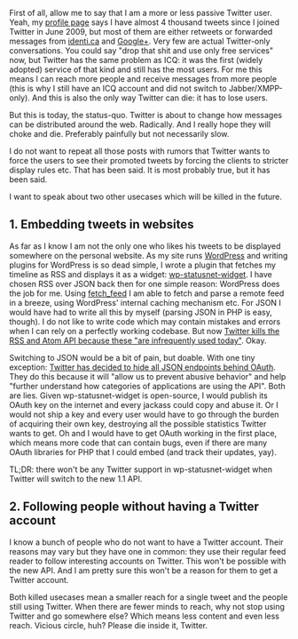 <html><body><p>First of all, allow me to say that I am a more or less passive Twitter user. Yeah, my <a href="https://twitter.com/zhenech">profile page</a> says I have almost 4 thousand tweets since I joined Twitter in June 2009, but most of them are either retweets or forwarded messages from <a href="http://identi.ca/evgeni">identi.ca</a> and <a href="https://plus.google.com/u/0/105271275393941803154">Google+</a>. Very few are actual Twitter-only conversations. You could say "drop that shit and use only free services" now, but Twitter has the same problem as ICQ: it was the first (widely adopted) service of that kind and still has the most users. For me this means I can reach more people and receive messages from more people (this is why I still have an ICQ account and did not switch to Jabber/XMPP-only). And this is also the only way Twitter can die: it has to lose users.



But this is today, the status-quo. Twitter is about to change how messages can be distributed around the web. Radically. And I really hope they will choke and die. Preferably painfully but not necessarily slow.



I do not want to repeat all those posts with rumors that Twitter wants to force the users to see their promoted tweets by forcing the clients to stricter display rules etc. That has been said. It is most probably true, but it has been said.



I want to speak about two other usecases which will be killed in the future.

</p><h2>1. Embedding tweets in websites</h2>

As far as I know I am not the only one who likes his tweets to be displayed somewhere on the personal website. As my site runs <a href="http://www.wordpress.org">WordPress</a> and writing plugins for WordPress is so dead simple, I wrote a plugin that fetches my timeline as RSS and displays it as a widget: <a href="http://github.com/evgeni/wp-statusnet-widget">wp-statusnet-widget</a>. I have chosen RSS over JSON back then for one simple reason: WordPress does the job for me. Using <a href="http://codex.wordpress.org/Function_Reference/fetch_feed">fetch_feed</a> I am able to fetch and parse a remote feed in a breeze, using WordPress' internal caching mechanism etc. For JSON I would have had to write all this by myself (parsing JSON in PHP is easy, though). I do not like to write code which may contain mistakes and errors when I can rely on a perfectly working codebase. But now <a href="https://dev.twitter.com/docs/api/1.1/overview#JSON_support_only">Twitter kills the RSS and Atom API because these "are infrequently used today"</a>. Okay.



Switching to JSON would be a bit of pain, but doable. With one tiny exception: <a href="https://dev.twitter.com/docs/api/1.1/overview#Authentication_required_on_all_endpoints">Twitter has decided to hide all JSON endpoints behind OAuth</a>. They do this because it will "allow us to prevent abusive behavior" and help "further understand how categories of applications are using the API". Both are lies. Given wp-statusnet-widget is open-source, I would publish its OAuth key on the internet and every jackass could copy and abuse it. Or I would not ship a key and every user would have to go through the burden of acquiring their own key, destroying all the possible statistics Twitter wants to get. Oh and I would have to get OAuth working in the first place, which means more code that can contain bugs, even if there are many OAuth libraries for PHP that I could embed (and track their updates, yay).



TL;DR: there won't be any Twitter support in wp-statusnet-widget when Twitter will switch to the new 1.1 API.

<h2>2. Following people without having a Twitter account</h2>

I know a bunch of people who do not want to have a Twitter account. Their reasons may vary but they have one in common: they use their regular feed reader to follow interesting accounts on Twitter. This won't be possible with the new API. And I am pretty sure this won't be a reason for them to get a Twitter account.



Both killed usecases mean a smaller reach for a single tweet and the people still using Twitter. When there are fewer minds to reach, why not stop using Twitter and go somewhere else? Which means less content and even less reach. Vicious circle, huh? Please die inside it, Twitter.</body></html>